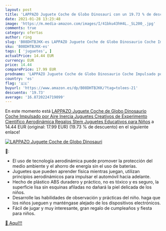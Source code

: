 ```yaml
---
layout: post
title: 'LAPPAZO Juguete Coche de Globo Dinosauri con un 19.73 % de descuento'
date: 2021-01-28 13:23:48
image: 'https://m.media-amazon.com/images/I/41bku43hH4L._SL200_.jpg'
comments: true
category: ofertas
author: ring
slug: 'B08DHTBJKK-es LAPPAZO Juguete Coche de Globo Dinosaurio Coche Impulsado...'
sku: 'B08DHTBJKK-es'
tags: [ 'juguetes', ]
actualPrice: 14.44 EUR
currency: EUR
price: 14.44
comparePrice: 17.99 EUR
prodname: 'LAPPAZO Juguete Coche de Globo Dinosaurio Coche Impulsado por Aire Inercia Juguetes Creativos de Experimento Científico Aerodinámica Regalos Stem Juguetes Educativos para Niños'
country: 'es'
flag: '🇪🇸'
buyurl: 'https://www.amazon.es/dp/B08DHTBJKK/?tag=tolees-21'
descuento: '19.73'
average: '16.8720224719099'
---
```


En este momento está [LAPPAZO Juguete Coche de Globo Dinosaurio Coche Impulsado por Aire Inercia Juguetes Creativos de Experimento Científico Aerodinámica Regalos Stem Juguetes Educativos para Niños](https://www.amazon.es/dp/B08DHTBJKK/?tag=tolees-21) a 14.44 EUR (original: 17.99 EUR) (19.73 %  de descuento) en el siguiente enlace!

[![LAPPAZO Juguete Coche de Globo Dinosauri](https://m.media-amazon.com/images/I/41bku43hH4L._SL200_.jpg)](https://www.amazon.es/dp/B08DHTBJKK/?tag=tolees-21)

🔎:

- El uso de tecnología aerodinámica puede promover la protección del medio ambiente y el ahorro de energía sin el uso de baterías.
- Juguetes que pueden aprender física mientras juegan, utilizan principios aerodinámicos para impulsar el automóvil hacia adelante.
- Hecho de plástico ABS duradero y práctico, no es tóxico y es seguro, la superficie lisa sin esquinas afiladas no dañará la piel delicada de los niños.
- Desarrolle las habilidades de observación y prácticas del niño. haga que los niños jueguen y manténgase alejado de los dispositivos electrónicos.
- Fácil de jugar y muy interesante, gran regalo de cumpleaños y fiesta para niños.

[🛒 Aquí!!!](https://www.amazon.es/dp/B08DHTBJKK/?tag=tolees-21)
